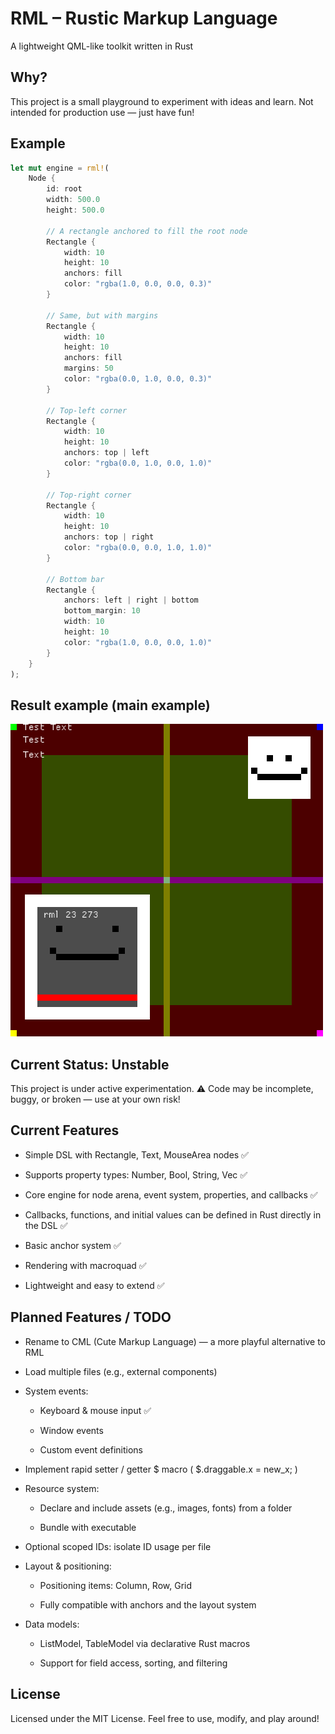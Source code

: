# RML – Rustic Markup Language
A lightweight QML-like toolkit written in Rust

## Why?
This project is a small playground to experiment with ideas and learn.
Not intended for production use — just have fun!

## Example
```rust
let mut engine = rml!(
    Node {
        id: root
        width: 500.0
        height: 500.0

        // A rectangle anchored to fill the root node
        Rectangle {
            width: 10
            height: 10
            anchors: fill
            color: "rgba(1.0, 0.0, 0.0, 0.3)"
        }

        // Same, but with margins
        Rectangle {
            width: 10
            height: 10
            anchors: fill
            margins: 50
            color: "rgba(0.0, 1.0, 0.0, 0.3)"
        }

        // Top-left corner
        Rectangle {
            width: 10
            height: 10
            anchors: top | left
            color: "rgba(0.0, 1.0, 0.0, 1.0)"
        }

        // Top-right corner
        Rectangle {
            width: 10
            height: 10
            anchors: top | right
            color: "rgba(0.0, 0.0, 1.0, 1.0)"
        }

        // Bottom bar
        Rectangle {
            anchors: left | right | bottom
            bottom_margin: 10
            width: 10
            height: 10
            color: "rgba(1.0, 0.0, 0.0, 1.0)"
        }
    }
);
```

## Result example  (main example)
![example result](rml_example/example_smile.png)

## Current Status: Unstable
This project is under active experimentation.
⚠️ Code may be incomplete, buggy, or broken — use at your own risk!

## Current Features

* Simple DSL with Rectangle, Text, MouseArea nodes ✅

* Supports property types: Number, Bool, String, Vec ✅

* Core engine for node arena, event system, properties, and callbacks ✅

* Callbacks, functions, and initial values can be defined in Rust directly in the DSL ✅

* Basic anchor system ✅

* Rendering with macroquad ✅

* Lightweight and easy to extend ✅

## Planned Features / TODO

* Rename to CML (Cute Markup Language) — a more playful alternative to RML

* Load multiple files (e.g., external components)

* System events:

    * Keyboard & mouse input ✅

    * Window events 

    * Custom event definitions

* Implement rapid setter / getter $ macro ( $.draggable.x = new_x; )

* Resource system:

    * Declare and include assets (e.g., images, fonts) from a folder

    * Bundle with executable

* Optional scoped IDs: isolate ID usage per file

* Layout & positioning:

    * Positioning items: Column, Row, Grid

    * Fully compatible with anchors and the layout system

* Data models:

    * ListModel, TableModel via declarative Rust macros

    * Support for field access, sorting, and filtering

## License

Licensed under the MIT License.
Feel free to use, modify, and play around!
